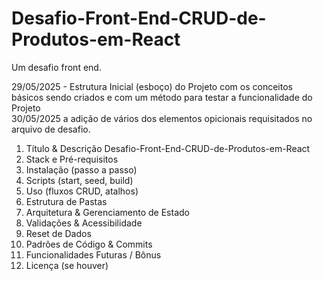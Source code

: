 # Desafio-Front-End-CRUD-de-Produtos-em-React
Um desafio front end.

29/05/2025 - Estrutura Inicial (esboço) do Projeto com os conceitos básicos sendo criados e com um método para testar a funcionalidade do Projeto  
30/05/2025 a adição de vários dos elementos opicionais requisitados no arquivo de desafio.  

1. Título & Descrição  Desafio-Front-End-CRUD-de-Produtos-em-React
2. Stack e Pré-requisitos  
3. Instalação (passo a passo)  
4. Scripts (start, seed, build)  
5. Uso (fluxos CRUD, atalhos)  
6. Estrutura de Pastas
7. Arquitetura & Gerenciamento de Estado  
8. Validações & Acessibilidade  
9. Reset de Dados  
10. Padrões de Código & Commits  
11. Funcionalidades Futuras / Bônus  
12. Licença (se houver)  
